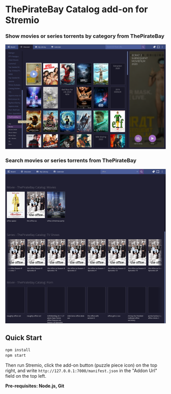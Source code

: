 # ThePirateBay Catalog add-on for Stremio

### Show movies or series torrents by category from ThePirateBay

![showTorrents](screenshots/thepiratebay-catalog.png)


### Search movies or series torrents from ThePirateBay

![showTorrents](screenshots/search.png)


## Quick Start

```bash
npm install
npm start
```

Then run Stremio, click the add-on button (puzzle piece icon) on the top right, and write `http://127.0.0.1:7000/manifest.json` in the "Addon Url" field on the top left.

**Pre-requisites: Node.js, Git**

